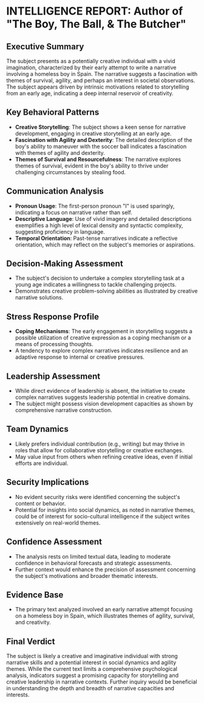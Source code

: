 # INTELLIGENCE REPORT: Author of "The Boy, The Ball, & The Butcher"

## Executive Summary
The subject presents as a potentially creative individual with a vivid imagination, characterized by their early attempt to write a narrative involving a homeless boy in Spain. The narrative suggests a fascination with themes of survival, agility, and perhaps an interest in societal observations. The subject appears driven by intrinsic motivations related to storytelling from an early age, indicating a deep internal reservoir of creativity.

## Key Behavioral Patterns
- **Creative Storytelling**: The subject shows a keen sense for narrative development, engaging in creative storytelling at an early age.
- **Fascination with Agility and Dexterity**: The detailed description of the boy's ability to maneuver with the soccer ball indicates a fascination with themes of agility and dexterity.
- **Themes of Survival and Resourcefulness**: The narrative explores themes of survival, evident in the boy's ability to thrive under challenging circumstances by stealing food.

## Communication Analysis
- **Pronoun Usage**: The first-person pronoun "I" is used sparingly, indicating a focus on narrative rather than self.
- **Descriptive Language**: Use of vivid imagery and detailed descriptions exemplifies a high level of lexical density and syntactic complexity, suggesting proficiency in language.
- **Temporal Orientation**: Past-tense narratives indicate a reflective orientation, which may reflect on the subject's memories or aspirations.

## Decision-Making Assessment
- The subject's decision to undertake a complex storytelling task at a young age indicates a willingness to tackle challenging projects.
- Demonstrates creative problem-solving abilities as illustrated by creative narrative solutions.

## Stress Response Profile
- **Coping Mechanisms**: The early engagement in storytelling suggests a possible utilization of creative expression as a coping mechanism or a means of processing thoughts.
- A tendency to explore complex narratives indicates resilience and an adaptive response to internal or creative pressures.

## Leadership Assessment
- While direct evidence of leadership is absent, the initiative to create complex narratives suggests leadership potential in creative domains.
- The subject might possess vision development capacities as shown by comprehensive narrative construction.

## Team Dynamics
- Likely prefers individual contribution (e.g., writing) but may thrive in roles that allow for collaborative storytelling or creative exchanges.
- May value input from others when refining creative ideas, even if initial efforts are individual.

## Security Implications
- No evident security risks were identified concerning the subject's content or behavior.
- Potential for insights into social dynamics, as noted in narrative themes, could be of interest for socio-cultural intelligence if the subject writes extensively on real-world themes.

## Confidence Assessment
- The analysis rests on limited textual data, leading to moderate confidence in behavioral forecasts and strategic assessments.
- Further context would enhance the precision of assessment concerning the subject's motivations and broader thematic interests.

## Evidence Base
- The primary text analyzed involved an early narrative attempt focusing on a homeless boy in Spain, which illustrates themes of agility, survival, and creativity.

## Final Verdict
The subject is likely a creative and imaginative individual with strong narrative skills and a potential interest in social dynamics and agility themes. While the current text limits a comprehensive psychological analysis, indicators suggest a promising capacity for storytelling and creative leadership in narrative contexts. Further inquiry would be beneficial in understanding the depth and breadth of narrative capacities and interests.
